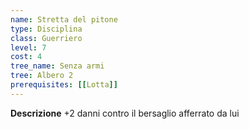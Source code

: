 ```yaml
---
name: Stretta del pitone
type: Disciplina
class: Guerriero
level: 7
cost: 4
tree_name: Senza armi
tree: Albero 2
prerequisites: [[Lotta]]
---
```


**Descrizione**
+2 danni contro il bersaglio afferrato da lui